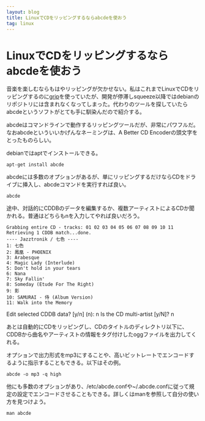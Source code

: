 ```yaml
---
layout: blog
title: LinuxでCDをリッピングするならabcdeを使おう
tag: linux
---
```


# LinuxでCDをリッピングするならabcdeを使おう

音楽を楽しむならもはやリッピングが欠かせない。私はこれまでLinuxでCDをリッピングするのに[grip](http://sourceforge.net/projects/grip/)を使っていたが、開発が停滞しsqueeze以降ではdebianのリポジトリには含まれなくなってしまった。代わりのツールを探していたらabcdeというソフトがとても手に馴染んだので紹介する。

abcdeはコマンドラインで動作するリッピングツールだが、非常にパワフルだ。なおabcdeといういいかげんなネーミングは、A Better CD Encoderの頭文字をとったものらしい。

debianではaptでインストールできる。

    apt-get install abcde

abcdeには多数のオプションがあるが、単にリッピングするだけならCDをドライブに挿入し、abcdeコマンドを実行すれば良い。

    abcde

途中、対話的にCDDBのデータを編集するか、複数アーティストによるCDか聞かれる。普通はどちらもnを入力してやれば良いだろう。

    Grabbing entire CD - tracks: 01 02 03 04 05 06 07 08 09 10 11
    Retrieving 1 CDDB match...done.
    ---- Jazztronik / 七色 ----
    1: 七色
    2: 鳳凰 - PHOENIX
    3: Arabesque
    4: Magic Lady (Interlude)
    5: Don't hold in your tears
    6: Nana
    7: Sky Fallin'
    8: Someday (Etude For The Right)
    9: 影
    10: SAMURAI - 侍 (Album Version)
    11: Walk into the Memory

Edit selected CDDB data? [y/n] (n): n
Is the CD multi-artist [y/N]? n

あとは自動的にCDをリッピングし、CDのタイトルのディレクトリ以下に、CDDBから曲名やアーティストの情報をタグ付けしたoggファイルを出力してくれる。

オプションで出力形式をmp3にすることや、高いビットレートでエンコードするように指示することもできる。以下はその例。

    abcde -o mp3 -q high

他にも多数のオプションがあり、/etc/abcde.confや~/.abcde.confに従って規定の設定でエンコードさせることもできる。詳しくはmanを参照して自分の使い方を見つけよう。

    man abcde
